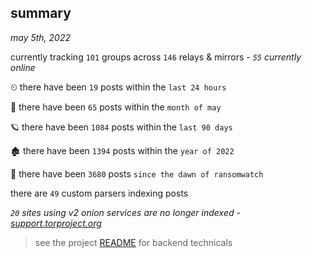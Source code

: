 
## summary
_may 5th, 2022_

currently tracking `101` groups across `146` relays & mirrors - _`55` currently online_

⏲ there have been `19` posts within the `last 24 hours`

🦈 there have been `65` posts within the `month of may`

🪐 there have been `1084` posts within the `last 90 days`

🏚 there have been `1394` posts within the `year of 2022`

🦕 there have been `3680` posts `since the dawn of ransomwatch`

there are `49` custom parsers indexing posts

_`20` sites using v2 onion services are no longer indexed - [support.torproject.org](https://support.torproject.org/onionservices/v2-deprecation/)_

> see the project [README](https://github.com/thetanz/ransomwatch#ransomwatch--) for backend technicals
